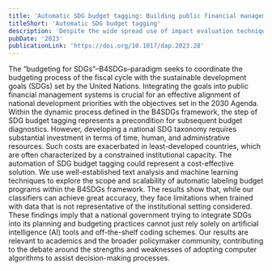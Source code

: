 ```yaml
---
title: 'Automatic SDG budget tagging: Building public financial management capacity through natural language processing'
titleShort: 'Automatic SDG budget tagging'
description: 'Despite the wide spread use of impact evaluation techniques, data that links detailed budget lines to outcome indicators is surprisingly scant. Performing this mapping manually can be prohibitively expensive for many countries. The idea behind this paper was to test if natural language processing could provide a reliable tool for mapping budgets into indicators automatically.'
pubDate: '2023'
publicationLink: 'https://doi.org/10.1017/dap.2023.28'
---
```


The “budgeting for SDGs”–B4SDGs–paradigm seeks to coordinate the budgeting process of the fiscal cycle with the sustainable development goals (SDGs) set by the United Nations. Integrating the goals into public financial management systems is crucial for an effective alignment of national development priorities with the objectives set in the 2030 Agenda. Within the dynamic process defined in the B4SDGs framework, the step of SDG budget tagging represents a precondition for subsequent budget diagnostics. However, developing a national SDG taxonomy requires substantial investment in terms of time, human, and administrative resources. Such costs are exacerbated in least-developed countries, which are often characterized by a constrained institutional capacity. The automation of SDG budget tagging could represent a cost-effective solution. We use well-established text analysis and machine learning techniques to explore the scope and scalability of automatic labeling budget programs within the B4SDGs framework. The results show that, while our classifiers can achieve great accuracy, they face limitations when trained with data that is not representative of the institutional setting considered. These findings imply that a national government trying to integrate SDGs into its planning and budgeting practices cannot just rely solely on artificial intelligence (AI) tools and off-the-shelf coding schemes. Our results are relevant to academics and the broader policymaker community, contributing to the debate around the strengths and weaknesses of adopting computer algorithms to assist decision-making processes.